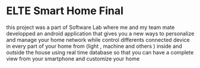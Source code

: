 # ELTE Smart Home Final
this project was a part of Software Lab where me and my team mate developped an android application that gives you a new ways to personalize and manage your home network while control differents connected device in every part of your home from (light , machine and others ) inside and outside the house using real time database so that you can have  a complete view from your smartphone and customize your home  
